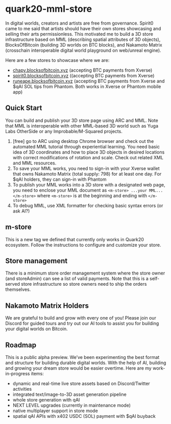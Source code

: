 # quark20-mml-store
In digital worlds, creators and artists are free from governance. Spirit0 came to me said that artists should have their own stores showcasing and selling their arts permissionless. This motivated me to build a 3D store infrastructure based on MML (describing spatial attributes of 3D objects), BlocksOfBitcoin (building 3D worlds on BTC blocks), and Nakamoto Matrix (crosschain interoperable digital world playground on web/unreal engine).

Here are a few stores to showcase where we are:

- [chapy.blocksofbitcoin.xyz](http://chapy.blocksofbitcoin.xyz) (accepting BTC payments from Xverse)
- [spirit0.blocksofbitcoin.xyz](http://spirit0.blocksofbitcoin.xyz) ((accepting BTC payments from Xverse)
- [runeape.blocksofbitcoin.xyz](http://runeape.blocksofbitcoin.xyz) (accepting BTC payments from Xverse and $qAI SOL tips from Phantom. Both works in Xverse or Phantom mobile app)

## Quick Start

You can build and publish your 3D store page using ARC and MML. Note that MML is interoperable with other MML-based 3D world such as Yuga Labs OtherSide or any Improbable/M-Squared projects.

1. [free] go to ARC using desktop Chrome browser and check out the automated MML tutorial through experiential learning. You need basic idea of 3D coordinates and how to place 3D objects in desired locations with correct modifications of rotation and scale. Check out related XML and MML resources. 
2. To save your MML works, you need to sign-in with your Xverse wallet that owns Nakamoto Matrix (total supply: 798) for at least one day. For $qAI holders, they can sign-in with Phantom
3. To publish your MML works into a 3D store with a designated web page, you need to enclose your MML document as `<m-store> ...your MML... </m-store>` where `<m-store>` is at the beginning and ending with `</m-store>` 
4. To debug MML, use XML formatter for checking basic syntax errors (or ask AI?)

## m-store

This is a new tag we defined that currently only works in Quark20 ecosystem. Follow the instructions to configure and customize your store.

## Store management

There is a minimum store order management system where the store owner (and storeAdmin) can see a list of valid payments. Note that this is a self-served store infrastructure so store owners need to ship the orders themselves.

## Nakamoto Matrix Holders

We are grateful to build and grow with every one of you! Please join our Discord for guided tours and try out our AI tools to assist you for building your digital worlds on Bitcoin.

## Roadmap

This is a public alpha preview. We’ve been experimenting the best format and structure for building durable digital worlds. With the help of AI, building and growing your dream store would be easier overtime. Here are my work-in-progress items:

- dynamic and real-time live store assets based on Discord/Twitter activities
- integrated text/image-to-3D asset generation pipeline
- whole store generation with qAI
- NEXT LEVEL upgrades (currently in maintenance mode)
- native multiplayer support in store mode
- spatial qAI APIs with x402 USDC (SOL) payment with $qAI buyback
